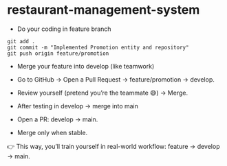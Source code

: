 # restaurant-management-system
- Do your coding in feature branch
```
git add .
git commit -m "Implemented Promotion entity and repository"
git push origin feature/promotion
```

- Merge your feature into develop (like teamwork)

- Go to GitHub → Open a Pull Request → feature/promotion → develop.

- Review yourself (pretend you’re the teammate 😅) → Merge.

- After testing in develop → merge into main

- Open a PR: develop → main.

- Merge only when stable.

👉 This way, you’ll train yourself in real-world workflow: feature → develop → main.